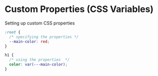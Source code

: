 # Custom Properties (CSS Variables)

Setting up custom CSS properties

```css
:root {
  /* specifying the properties */
  --main-color: red;
}

h1 {
  /* using the properties  */
  color: var(---main-color);
}
```
